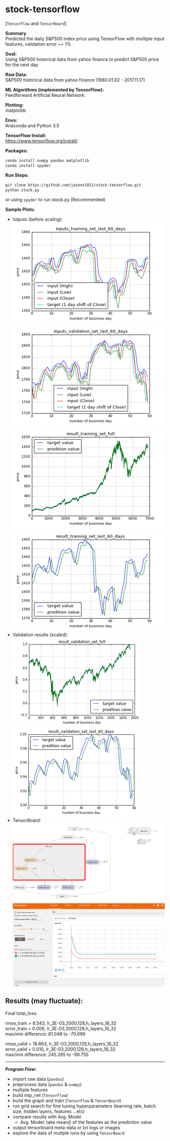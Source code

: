 # stock-tensorflow

[`TensorFlow` and `TensorBoard`] 

**Summary**  
Predicted the daily S&P500 index price using TensorFlow with multiple input features, validation error ~= 1%  
  
**Goal:**  
Using S&amp;P500 historical data from yahoo finance to predict S&amp;P500 price for the next day  

**Raw Data:**   
S&amp;P500 historical data from yahoo finance (1980.01.02 - 2017.11.17)

**ML Algorithms (implemented by TensorFlow):**  
Feedforward Artificial Neural Network.

**Plotting:**  
matplotlib  

**Envs:**  
Anaconda and Python 3.5  

**TensorFlow Install:**  
https://www.tensorflow.org/install/  

**Packages:**   
```  
conda install numpy pandas matplotlib  
conda install spyder  
```  

**Run Steps:**  
```  
git clone https://github.com/jasonx1011/stock-tensorflow.git  
python stock.py  
``` 
or
using `spyder` to run stock.py (Recommended)  

**Sample Plots:**  
   * Iutputs (before scaling):  
![sample_plot_inputs_1](./assets/inputs_training_set_last_60_days.png)  
![sample_plot_inputs_2](./assets/inputs_validation_set_last_60_days.png)  
![sample_plot_1](./assets/result_training_set_full.png)  
![sample_plot_2](./assets/result_training_set_last_60_days.png)  
   * Validation results (scaled):  
![sample_plot_3](./assets/result_validation_set_full.png)  
![sample_plot_4](./assets/result_validation_set_last_60_days.png)  
   * TensorBoard:  
![tb_plot_1](./assets/tb_graph.png)  
![tb_plot_2](./assets/tb_cost.png)  
  
**Results (may fluctuate):**  
---  
Final total_loss: 
  
rmse_train = 8.543, lr_3E-03,2000,128,h_layers_16_32  
error_train = 0.008, lr_3E-03,2000,128,h_layers_16_32  
max/min difference: 81.048 to -70.699  
  
rmse_valid = 18.863, lr_3E-03,2000,128,h_layers_16_32  
error_valid = 0.010, lr_3E-03,2000,128,h_layers_16_32  
max/min difference: 245.265 to -99.755  
  
---  
  
**Program Flow:**  
   * import raw data (`pandas`)  
   * preprocess data (`pandas` & `numpy`)  
   * multiple features  
   * build mlp_net (`TensorFlow`)  
   * build the graph and train (`TensorFlow` & `TensorBoard`)  
   * run grid search for fine tuning hyperparameters (learning rate, batch size, hidden layers, features ...etc)  
   * compare results with Avg. Model  
      * Avg. Model: take mean() of the features as the prediction value  
   * output tensorboard meta-data or txt logs or images  
   * explore the data of multple runs by using `TensorBoard`  
